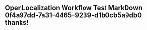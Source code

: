 <properties
ms.topic="hero-topic"
ms.test1="hero-topic"
ms.test2="test"/>


## OpenLocalization Workflow Test MarkDown 0f4a97dd-7a31-4465-9239-d1b0cb5a9db0 thanks!



<!--HONumber=Jul16_HO4-->


